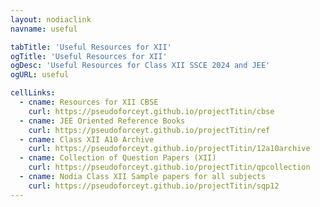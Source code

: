 ```yaml
---
layout: nodiaclink
navname: useful

tabTitle: 'Useful Resources for XII'
ogTitle: 'Useful Resources for XII'
ogDesc: 'Useful Resources for Class XII SSCE 2024 and JEE'
ogURL: useful

cellLinks:
  - cname: Resources for XII CBSE
    curl: https://pseudoforceyt.github.io/projectTitin/cbse
  - cname: JEE Oriented Reference Books
    curl: https://pseudoforceyt.github.io/projectTitin/ref
  - cname: Class XII A10 Archive
    curl: https://pseudoforceyt.github.io/projectTitin/12a10archive
  - cname: Collection of Question Papers (XII)
    curl: https://pseudoforceyt.github.io/projectTitin/qpcollection
  - cname: Nodia Class XII Sample papers for all subjects
    curl: https://pseudoforceyt.github.io/projectTitin/sqp12
---
```

